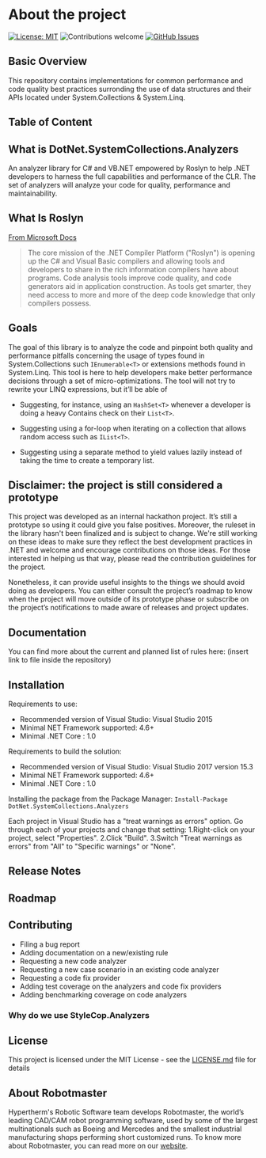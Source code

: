 # About the project

[![License: MIT](https://img.shields.io/github/license/hypertherm/DotNet.SystemCollections.Analyzers?color=brightgreen)](https://opensource.org/licenses/MIT)
![Contributions welcome](https://img.shields.io/badge/contributions-welcome-orange.svg)
[![GitHub Issues](https://img.shields.io/github/issues/hypertherm/DotNet.SystemCollections.Analyzers.svg)](https://github.com/hypertherm/DotNet.SystemCollections.Analyzers/issues)

## Basic Overview

This repository contains implementations for common performance and code quality best practices surronding the use of data structures and their APIs located under System.Collections & System.Linq.

## Table of Content

## What is DotNet.SystemCollections.Analyzers

An analyzer library for C# and VB.NET empowered by Roslyn to help .NET developers to harness the full capabilities and performance of the CLR. The set of analyzers will analyze your code for quality, performance and maintainability.

## What Is Roslyn

[From Microsoft Docs](https://docs.microsoft.com/en-us/visualstudio/extensibility/dotnet-compiler-platform-roslyn-extensibility?view=vs-2019)
> The core mission of the .NET Compiler Platform ("Roslyn") is opening up the C# and Visual Basic compilers and allowing tools and developers to share in the rich information compilers have about programs. Code analysis tools improve code quality, and code generators aid in application construction. As tools get smarter, they need access to more and more of the deep code knowledge that only compilers possess.

## Goals

The goal of this library is to analyze the code and pinpoint both quality and performance pitfalls concerning the usage of types found in System.Collections such `IEnumerable<T>` or extensions methods found in System.Linq. This tool is here to help developers make better performance decisions through a set of micro-optimizations. The tool will not try to rewrite your LINQ expressions, but it’ll be able of

- Suggesting, for instance, using an `HashSet<T>` whenever a developer is doing a heavy Contains check on their `List<T>`.

- Suggesting using a for-loop when iterating on a collection that allows random access such as `IList<T>`.

- Suggesting using a separate method to yield values lazily instead of taking the time to create a temporary list.

## Disclaimer: the project is still considered a prototype

This project was developed as an internal hackathon project. It’s still a prototype so using it could give you false positives. Moreover, the ruleset in the library hasn't been finalized and is subject to change. We're still working on these ideas to make sure they reflect the best development practices in .NET and welcome and encourage contributions on those ideas. For those interested in helping us that way, please read the contribution guidelines for the project.

 Nonetheless, it can provide useful insights to the things we should avoid doing as developers. You can either consult the project’s roadmap to know when the project will move outside of its prototype phase or subscribe on the project’s notifications to made aware of releases and project updates.

## Documentation

You can find more about the current and planned list of rules here: (insert link to file inside the repository)

## Installation

Requirements to use:

- Recommended version of Visual Studio: Visual Studio 2015
- Minimal NET Framework supported: 4.6+
- Minimal .NET Core : 1.0

Requirements to build the solution:

- Recommended version of Visual Studio: Visual Studio 2017 version 15.3
- Minimal NET Framework supported: 4.6+
- Minimal .NET Core : 1.0

Installing the package from the Package Manager: `Install-Package DotNet.SystemCollections.Analyzers`

Each project in Visual Studio has a "treat warnings as errors" option. Go through each of your projects and change that setting:
1.Right-click on your project, select "Properties".
2.Click "Build".
3.Switch "Treat warnings as errors" from "All" to "Specific warnings" or "None".

## Release Notes

## Roadmap

## Contributing

- Filing a bug report
- Adding documentation on a new/existing rule
- Requesting a new code analyzer
- Requesting a new case scenario in an existing code analyzer
- Requesting a code fix provider
- Adding test coverage on the analyzers and code fix providers
- Adding benchmarking coverage on code analyzers

### Why do we use StyleCop.Analyzers



## License

This project is licensed under the MIT License - see the [LICENSE.md](LICENSE.md) file for details

## About Robotmaster

Hypertherm's Robotic Software team develops Robotmaster, the world’s leading CAD/CAM robot programming software, used by some of the largest multinationals such as Boeing and Mercedes and the smallest industrial manufacturing shops performing short customized runs. To know more about Robotmaster, you can read more on our [website](https://www.robotmaster.com/en/).
